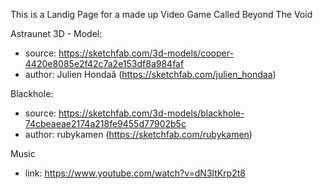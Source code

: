 This is a Landig Page for a made up Video Game Called Beyond The Void

Astraunet 3D - Model:

- source: https://sketchfab.com/3d-models/cooper-4420e8085e2f42c7a2e153df8a984faf
- author: Julien Hondaâ (https://sketchfab.com/julien_hondaa)

Blackhole:

- source: https://sketchfab.com/3d-models/blackhole-74cbeaeae2174a218fe9455d77902b5c
- author: rubykamen (https://sketchfab.com/rubykamen)

Music

- link: https://www.youtube.com/watch?v=dN3ltKrp2t8
